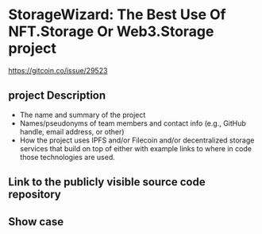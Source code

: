 # StorageWizard: The Best Use Of NFT.Storage Or Web3.Storage project

https://gitcoin.co/issue/29523

## project Description

- The name and summary of the project
- Names/pseudonyms of team members and contact info (e.g., GitHub handle, email address, or other)
- How the project uses IPFS and/or Filecoin and/or decentralized storage services that build on top of either with example links to where in code those technologies are used.

## Link to the publicly visible source code repository

## Show case
